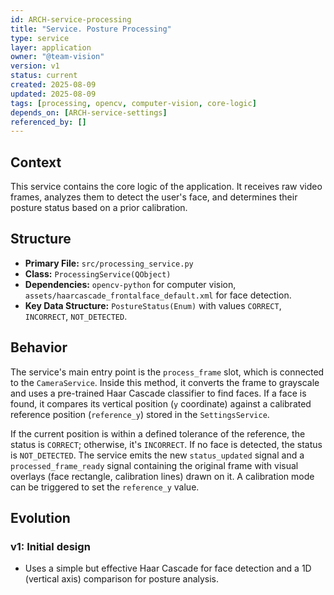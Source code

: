 ```yaml
---
id: ARCH-service-processing
title: "Service. Posture Processing"
type: service
layer: application
owner: "@team-vision"
version: v1
status: current
created: 2025-08-09
updated: 2025-08-09
tags: [processing, opencv, computer-vision, core-logic]
depends_on: [ARCH-service-settings]
referenced_by: []
---
```


## Context
This service contains the core logic of the application. It receives raw video frames, analyzes them to detect the user's face, and determines their posture status based on a prior calibration.

## Structure
*   **Primary File:** `src/processing_service.py`
*   **Class:** `ProcessingService(QObject)`
*   **Dependencies:** `opencv-python` for computer vision, `assets/haarcascade_frontalface_default.xml` for face detection.
*   **Key Data Structure:** `PostureStatus(Enum)` with values `CORRECT`, `INCORRECT`, `NOT_DETECTED`.

## Behavior
The service's main entry point is the `process_frame` slot, which is connected to the `CameraService`. Inside this method, it converts the frame to grayscale and uses a pre-trained Haar Cascade classifier to find faces. If a face is found, it compares its vertical position (`y` coordinate) against a calibrated reference position (`reference_y`) stored in the `SettingsService`.

If the current position is within a defined tolerance of the reference, the status is `CORRECT`; otherwise, it's `INCORRECT`. If no face is detected, the status is `NOT_DETECTED`. The service emits the new `status_updated` signal and a `processed_frame_ready` signal containing the original frame with visual overlays (face rectangle, calibration lines) drawn on it. A calibration mode can be triggered to set the `reference_y` value.

## Evolution
### v1: Initial design
*   Uses a simple but effective Haar Cascade for face detection and a 1D (vertical axis) comparison for posture analysis.
